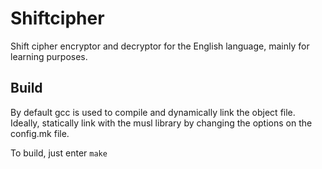 Shiftcipher
===========
Shift cipher encryptor and decryptor for the English language, mainly for
learning purposes.

Build
-----
By default gcc is used to compile and dynamically link the object file.
Ideally, statically link with the musl library by changing the options on the
config.mk file.

To build, just enter `make`
